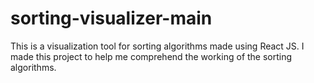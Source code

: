 # sorting-visualizer-main
This is a visualization tool for sorting algorithms made using React JS. I made this project to help me comprehend the working of the sorting algorithms.
